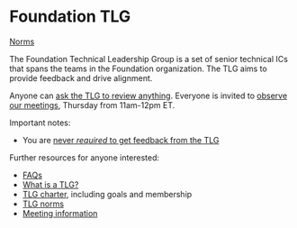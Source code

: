 # Foundation TLG

[Norms](norms.md#inclusivity)

The Foundation Technical Leadership Group is a set of senior technical ICs that spans the teams in the Foundation organization.
The TLG aims to provide feedback and drive alignment.

Anyone can [ask the TLG to review anything](ask-for-review.md).
Everyone is invited to [observe our meetings](https://d2l.zoom.us/j/98814385857?pwd=S21mbzFVR005eHdDcjJhUXZ5Mm15Zz09), Thursday from 11am-12pm ET.

Important notes:

* You are [never _required_ to get feedback from the TLG](faqs.md#what-kinds-of-things-am-i-required-to-bring-to-the-tlg)

Further resources for anyone interested:

* [FAQs](faqs.md)
* [What is a TLG?](what-is-a-tlg.md)
* [TLG charter](charter.md), including goals and membership
* [TLG norms](norms.md)
* [Meeting information](meetings.md)
